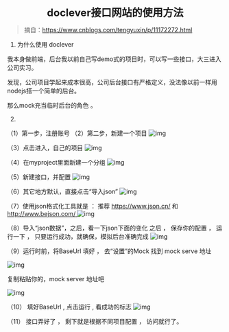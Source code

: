<center><font size="5"><b>doclever接口网站的使用方法</b></font></center>

> 摘自：<https://www.cnblogs.com/tengyuxin/p/11172272.html>

1. 为什么使用 doclever

我本身做前端，后台我以前自己写demo式的项目时，可以写一些接口，大三进入公司实习。

发现，公司项目学起来成本很高，公司后台接口有严格定义，没法像以前一样用nodejs搭一个简单的后台。

那么mock充当临时后台的角色 。

 

2.
（1）第一步，注册账号
（2）第二步，新建一个项目
![img](https://img2018.cnblogs.com/blog/1723157/201907/1723157-20190711185927148-887613797.png)



（3）点击进入，自己的项目
![img](https://img2018.cnblogs.com/blog/1723157/201907/1723157-20190711190046378-579090602.png)



（4）在myproject里面新建一个分组
![img](https://img2018.cnblogs.com/blog/1723157/201907/1723157-20190711190312871-1484302595.png)





（5）新建接口，并配置
![img](https://img2018.cnblogs.com/blog/1723157/201907/1723157-20190711191714632-1588215734.png)







（6）其它地方默认，直接点击“导入json”
![img](https://img2018.cnblogs.com/blog/1723157/201907/1723157-20190711191819063-74285175.png)





（7）使用json格式化工具就是 ： 推荐 https://www.json.cn/  和 [http://www.bejson.com/
](http://www.bejson.com/)![img](https://img2018.cnblogs.com/blog/1723157/201907/1723157-20190711193504624-2013090761.png)







（8）导入“json数据”，之后，看一下json下面的变化
之后 ， 保存你的配置 ， 运行一下 ， 只要运行成功，就确保，模拟后台准确完成
![img](https://img2018.cnblogs.com/blog/1723157/201907/1723157-20190711194035908-1075435083.png)








（9）运行时前，将BaseUrl 填好 ， 去“设置”的Mock 找到 mock serve 地址

![img](https://img2018.cnblogs.com/blog/1723157/201907/1723157-20190711194803729-235903337.png)




复制粘贴你的，mock server 地址吧

![img](https://img2018.cnblogs.com/blog/1723157/201907/1723157-20190711194851588-290016236.png)






（10） 填好BaseUrl , 点击运行 , 看成功的标志
![img](https://img2018.cnblogs.com/blog/1723157/201907/1723157-20190711195112277-1889851494.png)


（11） 接口弄好了 ， 剩下就是根据不同项目配置 ， 访问就行了。